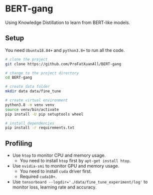 # BERT-gang

Using Knowledge Distillation to learn from BERT-like models.

## Setup

You need `Ubuntu18.04+` and `python3.8+` to run all the code.

```sh
# clone the project
git clone https://github.com/ProFatXuanAll/BERT-gang

# change to the project directory
cd BERT-gang

# create data folder
mkdir data data/fine_tune

# create virtual environment
python3.8 -m venv venv
source venv/bin/activate
pip install -U pip setuptools wheel

# install dependencies
pip install -r requirements.txt
```

## Profiling

- Use `htop` to monitor CPU and memory usage.
  - You need to install `htop` first by `apt-get install htop`.
- Use `nvidia-smi` to monitor GPU and memory usage.
  - You need to install `cuda` driver first.
  - Required `cuda10+`.
- Use `tensorboard --logdir='./data/fine_tune_experiment/log'` to monitor loss, learning rate and accuracy.
